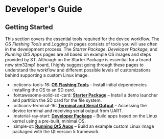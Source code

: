# Developer's Guide


## Getting Started

This section covers the essential tools required for the device workflow. The *OS Flashing Tools* and *Logging In* pages consists of tools you will use often in the development process. The *Starter Package*, *Developer Package*, and *Running Qt5 Apps* pages are all based on example OS images and steps provided by ST. Although on the Starter Package is essential for a brand new stm32mp1 board, I highly suggest going through these pages to understand the workflow and different possible levels of customizations behind supporting a custom Linux image. 

<div class="grid cards" markdown>

- :octicons-tools-16: __[OS Flashing Tools]__ – Install initial dependencies installing the OS to an SD card.
- :fontawesome-solid-sd-card: __[Starter Package]__ – Install a demo launcher and partition the SD card for the file system.
- :octicons-terminal-16: __[Terminal and Serial Output]__ – Accessing the device terminal and receiving serial output from UART.
- :material-ray-start: __[Developer Package]__ – Build apps based on the Linux kernel using a pre-built, minimal OS.
- :simple-qt: __[Running Qt5 Apps]__ – Build an example custom Linux image packaged with the Qt version 5 framework.

</div>

  [OS Flashing Tools]: os-flashing-tools.md
  [Starter Package]: starter-package.md
  [Terminal and Serial Output]: terminal-and-serial.md
  [Developer Package]: developer-package.md
  [Running Qt5 Apps]: running-qt5-apps.md

